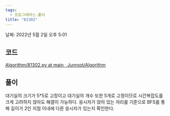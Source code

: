 ```yaml
---
tags:
  - 프로그래머스-풀이
title: "81302"
---
```


날짜: 2022년 5월 2일 오후 5:01

## 코드

[Algorithm/81302.py at main · Junroot/Algorithm](https://github.com/Junroot/Algorithm/blob/main/programmers/81302.py)

## 풀이

대기실의 크기가 5*5로 고정이고 대기실의 개수 또한 5개로 고정이므로 시간복잡도를 크게 고려하지 않아도 해결이 가능하다. 응시자가 앉아 있는 자리를 기준으로 BFS를 통해 길이가 2인 지점 이내에 다른 응시자가 있는지 확인한다.
